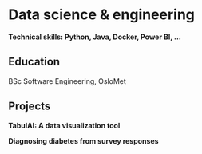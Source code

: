# Data science & engineering

**Technical skills: Python, Java, Docker, Power BI, ...**

## Education
BSc Software Engineering, OsloMet

## Projects
**TabulAI: A data visualization tool**

**Diagnosing diabetes from survey responses**
